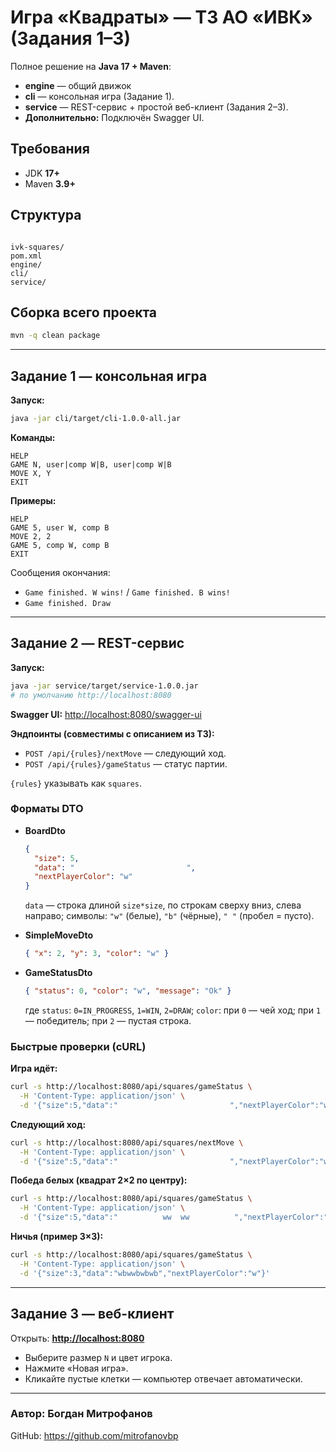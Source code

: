# Игра «Квадраты» — ТЗ АО «ИВК» (Задания 1–3)

Полное решение на **Java 17 + Maven**:

- **engine** — общий движок
- **cli** — консольная игра (Задание 1).
- **service** — REST-сервис + простой веб-клиент (Задания 2–3).
- **Дополнительно:** Подключён Swagger UI.

## Требования

- JDK **17+**
- Maven **3.9+**

## Структура

```

ivk-squares/
pom.xml
engine/
cli/
service/

````

## Сборка всего проекта

```bash
mvn -q clean package
````

---

## Задание 1 — консольная игра

**Запуск:**

```bash
java -jar cli/target/cli-1.0.0-all.jar
```

**Команды:**

```
HELP
GAME N, user|comp W|B, user|comp W|B
MOVE X, Y
EXIT
```

**Примеры:**

```
HELP
GAME 5, user W, comp B
MOVE 2, 2
GAME 5, comp W, comp B
EXIT
```

Сообщения окончания:

* `Game finished. W wins!` / `Game finished. B wins!`
* `Game finished. Draw`

---

## Задание 2 — REST-сервис

**Запуск:**

```bash
java -jar service/target/service-1.0.0.jar
# по умолчанию http://localhost:8080
```

**Swagger UI:**
[http://localhost:8080/swagger-ui](http://localhost:8080/swagger-ui)

**Эндпоинты (совместимы с описанием из ТЗ):**

* `POST /api/{rules}/nextMove`  — следующий ход.
* `POST /api/{rules}/gameStatus` — статус партии.

`{rules}` указывать как `squares`.

### Форматы DTO

* **BoardDto**

  ```json
  {
    "size": 5,
    "data": "                         ",
    "nextPlayerColor": "w"
  }
  ```

  `data` — строка длиной `size*size`, по строкам сверху вниз, слева направо;
  символы: `"w"` (белые), `"b"` (чёрные), `" "` (пробел = пусто).

* **SimpleMoveDto**

  ```json
  { "x": 2, "y": 3, "color": "w" }
  ```

* **GameStatusDto**

  ```json
  { "status": 0, "color": "w", "message": "Ok" }
  ```

  где `status`: `0=IN_PROGRESS`, `1=WIN`, `2=DRAW`;
  `color`: при `0` — чей ход; при `1` — победитель; при `2` — пустая строка.

### Быстрые проверки (cURL)

**Игра идёт:**

```bash
curl -s http://localhost:8080/api/squares/gameStatus \
  -H 'Content-Type: application/json' \
  -d '{"size":5,"data":"                         ","nextPlayerColor":"w"}'
```

**Следующий ход:**

```bash
curl -s http://localhost:8080/api/squares/nextMove \
  -H 'Content-Type: application/json' \
  -d '{"size":5,"data":"                         ","nextPlayerColor":"w"}'
```

**Победа белых (квадрат 2×2 по центру):**

```bash
curl -s http://localhost:8080/api/squares/gameStatus \
  -H 'Content-Type: application/json' \
  -d '{"size":5,"data":"          ww  ww          ","nextPlayerColor":"b"}'
```

**Ничья (пример 3×3):**

```bash
curl -s http://localhost:8080/api/squares/gameStatus \
  -H 'Content-Type: application/json' \
  -d '{"size":3,"data":"wbwwbwbwb","nextPlayerColor":"w"}'
```

---

## Задание 3 — веб-клиент

Открыть: **[http://localhost:8080](http://localhost:8080)**

* Выберите размер `N` и цвет игрока.
* Нажмите «Новая игра».
* Кликайте пустые клетки — компьютер отвечает автоматически.

---

### Автор: Богдан Митрофанов

GitHub: https://github.com/mitrofanovbp
